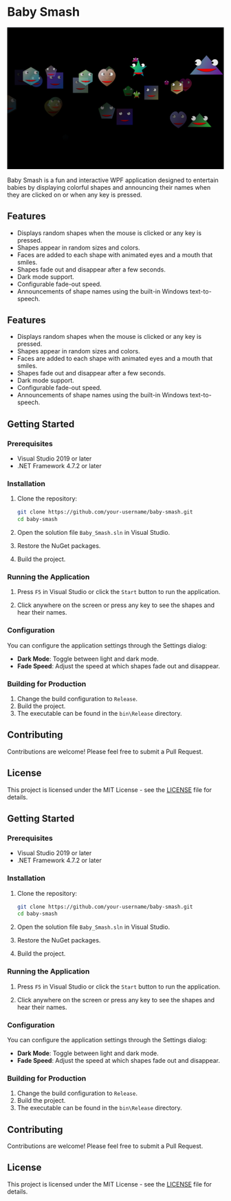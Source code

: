 ﻿# Baby Smash

![Baby Smash](./Baby%20Smash/BabySmash.png)

Baby Smash is a fun and interactive WPF application designed to entertain babies by displaying colorful shapes and announcing their names when they are clicked on or when any key is pressed.

## Features

- Displays random shapes when the mouse is clicked or any key is pressed.
- Shapes appear in random sizes and colors.
- Faces are added to each shape with animated eyes and a mouth that smiles.
- Shapes fade out and disappear after a few seconds.
- Dark mode support.
- Configurable fade-out speed.
- Announcements of shape names using the built-in Windows text-to-speech.

## Features

- Displays random shapes when the mouse is clicked or any key is pressed.
- Shapes appear in random sizes and colors.
- Faces are added to each shape with animated eyes and a mouth that smiles.
- Shapes fade out and disappear after a few seconds.
- Dark mode support.
- Configurable fade-out speed.
- Announcements of shape names using the built-in Windows text-to-speech.

## Getting Started

### Prerequisites

- Visual Studio 2019 or later
- .NET Framework 4.7.2 or later

### Installation

1. Clone the repository:

   ```bash
   git clone https://github.com/your-username/baby-smash.git
   cd baby-smash
   ```

2. Open the solution file `Baby_Smash.sln` in Visual Studio.

3. Restore the NuGet packages.

4. Build the project.

### Running the Application

1. Press `F5` in Visual Studio or click the `Start` button to run the application.

2. Click anywhere on the screen or press any key to see the shapes and hear their names.

### Configuration

You can configure the application settings through the Settings dialog:

- **Dark Mode**: Toggle between light and dark mode.
- **Fade Speed**: Adjust the speed at which shapes fade out and disappear.

### Building for Production

1. Change the build configuration to `Release`.
2. Build the project.
3. The executable can be found in the `bin\Release` directory.

## Contributing

Contributions are welcome! Please feel free to submit a Pull Request.

## License

This project is licensed under the MIT License - see the [LICENSE](LICENSE) file for details.

## Getting Started

### Prerequisites

- Visual Studio 2019 or later
- .NET Framework 4.7.2 or later

### Installation

1. Clone the repository:

   ```bash
   git clone https://github.com/your-username/baby-smash.git
   cd baby-smash
   ```

2. Open the solution file `Baby_Smash.sln` in Visual Studio.

3. Restore the NuGet packages.

4. Build the project.

### Running the Application

1. Press `F5` in Visual Studio or click the `Start` button to run the application.

2. Click anywhere on the screen or press any key to see the shapes and hear their names.

### Configuration

You can configure the application settings through the Settings dialog:

- **Dark Mode**: Toggle between light and dark mode.
- **Fade Speed**: Adjust the speed at which shapes fade out and disappear.

### Building for Production

1. Change the build configuration to `Release`.
2. Build the project.
3. The executable can be found in the `bin\Release` directory.

## Contributing

Contributions are welcome! Please feel free to submit a Pull Request.

## License

This project is licensed under the MIT License - see the [LICENSE](LICENSE) file for details.
